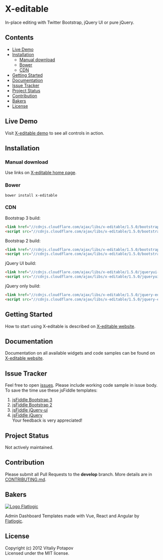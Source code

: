# X-editable
In-place editing with Twitter Bootstrap, jQuery UI or pure jQuery.  

## Contents
 * [Live Demo](#live-demo)
 * [Installation](#installation)
   * [Manual download](#manual-download)
   * [Bower](#bower)
   * [CDN](#cdn)
 * [Getting Started](#getting-started)
 * [Documentation](#documentation)
 * [Issue Tracker](#issue-tracker)
 * [Project Status](#project-status)
 * [Contribution](#contribution)
 * [Bakers](#bakers)
 * [License](#license)

## Live Demo
Visit [X-editable demo](http://vitalets.github.io/x-editable/demo.html) to see all controls in action.

## Installation

### Manual download
Use links on [X-editable home page](http://vitalets.github.io/x-editable).

### Bower
````
bower install x-editable
````

### CDN
Bootstrap 3 build:
````html
<link href="//cdnjs.cloudflare.com/ajax/libs/x-editable/1.5.0/bootstrap3-editable/css/bootstrap-editable.css" rel="stylesheet"/>
<script src="//cdnjs.cloudflare.com/ajax/libs/x-editable/1.5.0/bootstrap3-editable/js/bootstrap-editable.min.js"></script>
````

Bootstrap 2 build:
````html
<link href="//cdnjs.cloudflare.com/ajax/libs/x-editable/1.5.0/bootstrap-editable/css/bootstrap-editable.css" rel="stylesheet"/>
<script src="//cdnjs.cloudflare.com/ajax/libs/x-editable/1.5.0/bootstrap-editable/js/bootstrap-editable.min.js"></script>
````

jQuery UI build:
````html
<link href="//cdnjs.cloudflare.com/ajax/libs/x-editable/1.5.0/jqueryui-editable/css/jqueryui-editable.css" rel="stylesheet"/>
<script src="//cdnjs.cloudflare.com/ajax/libs/x-editable/1.5.0/jqueryui-editable/js/jqueryui-editable.min.js"></script>
````

jQuery only build:
````html
<link href="//cdnjs.cloudflare.com/ajax/libs/x-editable/1.5.0/jquery-editable/css/jquery-editable.css" rel="stylesheet"/>
<script src="//cdnjs.cloudflare.com/ajax/libs/x-editable/1.5.0/jquery-editable/js/jquery-editable-poshytip.min.js"></script>
````

## Getting Started
How to start using X-editable is described on [X-editable website](http://vitalets.github.io/x-editable/docs.html).

## Documentation
Documentation on all available widgets and code samples can be found on [X-editable website](http://vitalets.github.io/x-editable/docs.html).

## Issue Tracker
Feel free to open [issues](https://github.com/vitalets/x-editable/issues).
Please include working code sample in issue body. To save the time use these jsFiddle templates:
1. [jsFiddle Bootstrap 3](http://jsfiddle.net/xBB5x/15155/)  
2. [jsFiddle Bootstrap 2](http://jsfiddle.net/xBB5x/1817/)  
3. [jsFiddle jQuery-ui](http://jsfiddle.net/xBB5x/2511/)  
4. [jsFiddle jQuery](http://jsfiddle.net/xBB5x/197)    
Your feedback is very appreciated!

## Project Status
Not actively maintained.

## Contribution
Please submit all Pull Requests to the **develop** branch. More details are in [CONTRIBUTING.md](/CONTRIBUTING.md).

## Bakers
[![Logo Flatlogic](https://user-images.githubusercontent.com/1473072/48839602-0edfda80-ed9d-11e8-9e2d-eb8d4828ddcb.png)](https://flatlogic.com/admin-dashboards)

Admin Dashboard Templates made with Vue, React and Angular by [Flatlogic](https://flatlogic.com/admin-dashboards).

## License
Copyright (c) 2012 Vitaliy Potapov  
Licensed under the MIT license.

